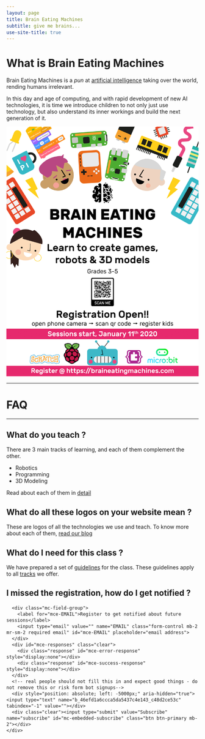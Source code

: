 ```yaml
---
layout: page
title: Brain Eating Machines
subtitle: give me brains...
use-site-title: true
---
```


# What is Brain Eating Machines
Brain Eating Machines is a *pun* at [artificial intelligence](https://en.wikipedia.org/wiki/Artificial_intelligence) taking over the world, rending humans irrelevant.

In this day and age of computing, and with rapid development of new AI technologies, it is time we introduce children to not only just use technology, but also understand its inner workings and build the next generation of it.

[![Poster](/img/BEMPoster.jpg)](/courses/register)

-----
# FAQ
-----

## What do you teach ?

There are 3 main tracks of learning, and each of them complement the other.

 * Robotics
 * Programming
 * 3D Modeling

Read about each of them in [detail](/courses)

## What do all these logos on your website mean ?
These are logos of all the technologies we use and teach. To know more about each of them, [read our blog](/blog)

## What do I need for this class ?

We have prepared a set of [guidelines](/courses/guidelines) for the class. These guidelines apply to all [tracks](/courses) we offer.

## I missed the registration, how do I get notified ?
<div id="mc_embed_signup">
  <form action="https://braineatingmachines.us4.list-manage.com/subscribe/post?u=46efd1a6ccca5da5437c4e143&amp;id=c48d2ce53c" method="post" id="mc-embedded-subscribe-form" name="mc-embedded-subscribe-form" class="form-inline validate"
    target="_blank" novalidate>
    <div id="mc_embed_signup_scroll">

      <div class="mc-field-group">
        <label for="mce-EMAIL">Register to get notified about future sessions</label>
        <input type="email" value="" name="EMAIL" class="form-control mb-2 mr-sm-2 required email" id="mce-EMAIL" placeholder="email address">
      </div>
      <div id="mce-responses" class="clear">
        <div class="response" id="mce-error-response" style="display:none"></div>
        <div class="response" id="mce-success-response" style="display:none"></div>
      </div>
      <!-- real people should not fill this in and expect good things - do not remove this or risk form bot signups-->
      <div style="position: absolute; left: -5000px;" aria-hidden="true"><input type="text" name="b_46efd1a6ccca5da5437c4e143_c48d2ce53c" tabindex="-1" value=""></div>
      <div class="clear"><input type="submit" value="Subscribe" name="subscribe" id="mc-embedded-subscribe" class="btn btn-primary mb-2"></div>
    </div>
  </form>
</div>
